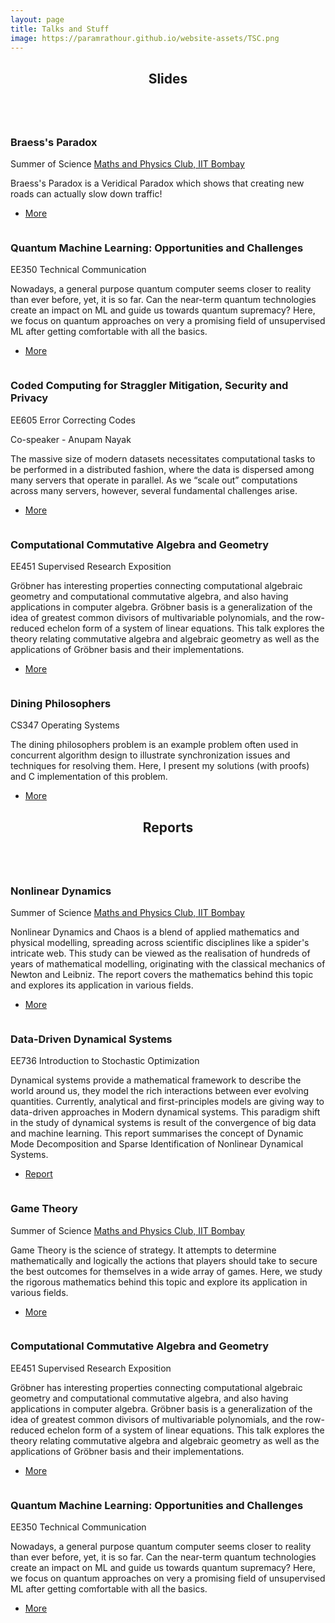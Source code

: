 ```yaml
---
layout: page
title: Talks and Stuff
image: https://paramrathour.github.io/website-assets/TSC.png
---
```

<section>
    <header class="major">
        <h2 id = "slides" >Slides</h2>
    </header>
    <div class="posts">
        <article>
            <a href="Game Theory" class="image"><img src="https://paramrathour.github.io/Game-Theory/Braess Paradox.png" alt="" /></a>
            <h3>Braess's Paradox</h3>
            <p>Summer of Science <a href="http://mnp-club.github.io/">Maths and Physics Club, IIT Bombay</a></p>
            <p>Braess's Paradox is a Veridical Paradox which shows that creating new roads can actually slow down traffic!</p>
            <ul class="actions">
                <li><a href="Game Theory" class="button">More</a></li>
            </ul>
        </article>
        <article>
            <a href="Quantum Machine Learning" class="image"><img src="https://paramrathour.github.io/Quantum-Machine-Learning/quantum-computing.jpg" alt="" /></a>
            <h3>Quantum Machine Learning: Opportunities and Challenges</h3>
            <p>EE350 Technical Communication</p>
            <p>Nowadays, a general purpose quantum computer seems closer to reality than ever before, yet, it is so far. Can the near-term quantum technologies create an impact on ML and guide us towards quantum supremacy? Here, we focus on quantum approaches on very a promising field of unsupervised ML after getting comfortable with all the basics.</p>
            <ul class="actions">
                <li><a href="Quantum Machine Learning" class="button">More</a></li>
            </ul>
        </article>
        <article>
            <a href="Coded Computing" class="image"><img class="inversion" src="https://paramrathour.github.io/Coded-Computing/coded-computing.svg" alt="" /></a>
            <h3>Coded Computing for Straggler Mitigation, Security and Privacy</h3>
            <p>EE605 Error Correcting Codes</p>
            <p>Co-speaker - Anupam Nayak</p>
            <p>The massive size of modern datasets necessitates computational tasks to be performed in a distributed fashion, where the data is dispersed among many servers that operate in parallel. As we “scale out” computations across many servers, however, several fundamental challenges arise.</p>
            <ul class="actions">
                <li><a href="Coded Computing" class="button">More</a></li>
            </ul>
        </article>
        <article>
            <a href="Computational Commutative Algebra and Geometry" class="image"><img class="inversion" src="https://paramrathour.github.io/Groebner-Basis-and-Applications/Slides/sudoku.svg" alt="" /></a>
            <h3>Computational Commutative Algebra and Geometry</h3>
            <p>EE451 Supervised Research Exposition</p>
            <p>Gröbner has interesting properties connecting computational algebraic geometry and computational commutative algebra, and also having applications in  computer algebra. Gröbner basis is a generalization of the idea of greatest common divisors of multivariable polynomials, and the row-reduced echelon form of a system of linear equations. This talk explores the theory relating commutative algebra and algebraic geometry as well as the applications of Gröbner basis and their implementations.</p>
            <ul class="actions">
                <li><a href="Computational Commutative Algebra and Geometry/" class="button">More</a></li>
            </ul>
        </article>
        <article>
            <a href="Dining Philosophers/" class="image"><img class="inversion" src="https://paramrathour.github.io/Dining-Philosophers/Dining%20Philosophers.svg" alt="" /></a>
            <h3>Dining Philosophers</h3>
            <p>CS347 Operating Systems</p>
            <p>The dining philosophers problem is an example problem often used in concurrent algorithm design to illustrate synchronization issues and techniques for resolving them. Here, I present my solutions (with proofs) and C implementation of this problem.</p>
            <ul class="actions">
                <li><a href="Dining Philosophers/" class="button">More</a></li>
            </ul>
        </article>
    </div>
</section>
<section>
    <header class="major">
        <h2 id = "reports" >Reports</h2>
    </header>
    <div class="posts">
        <article>
            <a href="Nonlinear Dynamics" class="image"><img src="https://paramrathour.github.io/website-assets/mandelbrot-set.jpg" alt="" /></a>
            <h3>Nonlinear Dynamics</h3>
            <p>Summer of Science <a href="http://mnp-club.github.io/">Maths and Physics Club, IIT Bombay</a></p>
            <p>Nonlinear Dynamics and Chaos is a blend of applied mathematics and physical modelling, spreading across scientific disciplines like a spider's intricate web. This study can be viewed as the realisation of hundreds of years of mathematical modelling, originating with the classical mechanics of Newton and Leibniz. The report covers the mathematics behind this topic and explores its application in various fields.</p>
            <ul class="actions">
                <li><a href="Nonlinear Dynamics" class="button">More</a></li>
            </ul>
        </article>
        <article>
            <a href="https://paramrathour.github.io/website-assets/data-driven-dynamical-systems.pdf" class="image"><img class="inversion" src="https://paramrathour.github.io/website-assets/data-driven-dynamical-systems.svg" alt="" /></a>
            <h3>Data-Driven Dynamical Systems</h3>
            <p>EE736 Introduction to Stochastic Optimization</p>
            <p>Dynamical systems provide a mathematical framework to describe the world around us, they model the rich interactions between ever evolving quantities. Currently, analytical and first-principles models are giving way to data-driven approaches in Modern dynamical systems. This paradigm shift in the study of dynamical systems is result of the convergence of big data and machine learning. This report summarises the concept of Dynamic Mode Decomposition and Sparse Identification of Nonlinear Dynamical Systems.</p>
            <ul class="actions">
                <li><a href="https://paramrathour.github.io/website-assets/data-driven-dynamical-systems.pdf" class="button">Report</a></li>
            </ul>
        </article>
        <article>
            <a href="Game Theory" class="image"><img src="https://paramrathour.github.io/Game-Theory/Game%20Theory.svg" alt="" /></a>
            <h3>Game Theory</h3>
            <p>Summer of Science <a href="http://mnp-club.github.igo/">Maths and Physics Club, IIT Bombay</a></p>
            <p>Game Theory is the science of strategy. It attempts to determine mathematically and logically the actions that players should take to secure the best outcomes for themselves in a wide array of games. Here, we study the rigorous mathematics behind this topic and explore its application in various fields.</p>
            <ul class="actions">
                <li><a href="Game Theory" class="button">More</a></li>
            </ul>
        </article>
        <article>
            <a href="Computational Commutative Algebra and Geometry" class="image"><img class="inversion" src="https://paramrathour.github.io/Groebner-Basis-and-Applications/Slides/sudoku.svg" alt="" /></a>
            <h3>Computational Commutative Algebra and Geometry</h3>
            <p>EE451 Supervised Research Exposition</p>
            <p>Gröbner has interesting properties connecting computational algebraic geometry and computational commutative algebra, and also having applications in  computer algebra. Gröbner basis is a generalization of the idea of greatest common divisors of multivariable polynomials, and the row-reduced echelon form of a system of linear equations. This talk explores the theory relating commutative algebra and algebraic geometry as well as the applications of Gröbner basis and their implementations.</p>
            <ul class="actions">
                <li><a href="Computational Commutative Algebra and Geometry/" class="button">More</a></li>
            </ul>
        </article>
        <article>
            <a href="Quantum Machine Learning" class="image"><img src="https://paramrathour.github.io/Quantum-Machine-Learning/quantum-computing.jpg" alt="" /></a>
            <h3>Quantum Machine Learning: Opportunities and Challenges</h3>
            <p>EE350 Technical Communication</p>
            <p>Nowadays, a general purpose quantum computer seems closer to reality than ever before, yet, it is so far. Can the near-term quantum technologies create an impact on ML and guide us towards quantum supremacy? Here, we focus on quantum approaches on very a promising field of unsupervised ML after getting comfortable with all the basics.</p>
            <ul class="actions">
                <li><a href="Quantum Machine Learning" class="button">More</a></li>
            </ul>
        </article>
    </div>
</section>